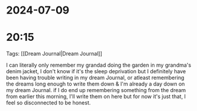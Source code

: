 
# 2024-07-09
# 20:15 

Tags: [[Dream Journal|Dream Journal]]

I can literally only remember my grandad doing the garden in my grandma's denim jacket, I don't know if it's the sleep deprivation but I definitely have been having trouble writing in my dream Journal, or atleast remembering the dreams long enough to write them down & I'm already a day down on my dream Journal. if I do end up remembering something from the dream from earlier this morning, I'll write them on here but for now it's just that, I feel so disconnected to be honest.